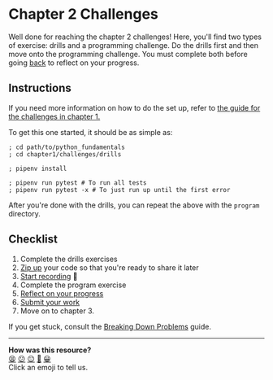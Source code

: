# Chapter 2 Challenges

Well done for reaching the chapter 2 challenges! Here, you'll find two types of
exercise: drills and a programming challenge. Do the drills first and then move
onto the programming challenge. You must complete both before going
[back](../06_putting_chapter_2_into_practice.md) to reflect on your progress.

## Instructions

If you need more information on how to do the set up, refer to [the guide for
the challenges in chapter 1.](../../chapter1/challenges/README.md)

To get this one started, it should be as simple as:

```shell
; cd path/to/python_fundamentals
; cd chapter1/challenges/drills

; pipenv install

; pipenv run pytest # To run all tests
; pipenv run pytest -x # To just run up until the first error
```

After you're done with the drills, you can repeat the above with the `program`
directory.

## Checklist

1. Complete the drills exercises
2. [Zip up](../../pills/creating_zipfiles.md) your code so that you're ready to
   share it later
3. [Start recording](../../pills/screen_recordings.md) 🎥
4. Complete the program exercise
5. [Reflect on your
   progress](../06_putting_chapter_2_into_practice.md#reflect-and-review)
6. [Submit your
   work](https://airtable.com/shr6mk28x0fy3OrxN?prefill_Item=pyf_ch2)
7. Move on to chapter 3.

If you get stuck, consult the [Breaking Down
Problems](../../pills/breaking_down_problems.md) guide.


<!-- BEGIN GENERATED SECTION DO NOT EDIT -->

---

**How was this resource?**  
[😫](https://airtable.com/shrUJ3t7KLMqVRFKR?prefill_Repository=makersacademy%2Fpython_foundations&prefill_File=chapter2%2Fchallenges%2FREADME.md&prefill_Sentiment=😫) [😕](https://airtable.com/shrUJ3t7KLMqVRFKR?prefill_Repository=makersacademy%2Fpython_foundations&prefill_File=chapter2%2Fchallenges%2FREADME.md&prefill_Sentiment=😕) [😐](https://airtable.com/shrUJ3t7KLMqVRFKR?prefill_Repository=makersacademy%2Fpython_foundations&prefill_File=chapter2%2Fchallenges%2FREADME.md&prefill_Sentiment=😐) [🙂](https://airtable.com/shrUJ3t7KLMqVRFKR?prefill_Repository=makersacademy%2Fpython_foundations&prefill_File=chapter2%2Fchallenges%2FREADME.md&prefill_Sentiment=🙂) [😀](https://airtable.com/shrUJ3t7KLMqVRFKR?prefill_Repository=makersacademy%2Fpython_foundations&prefill_File=chapter2%2Fchallenges%2FREADME.md&prefill_Sentiment=😀)  
Click an emoji to tell us.

<!-- END GENERATED SECTION DO NOT EDIT -->
